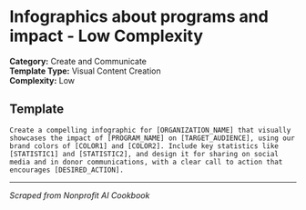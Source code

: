# Infographics about programs and impact - Low Complexity

**Category:** Create and Communicate  
**Template Type:** Visual Content Creation  
**Complexity:** Low

## Template

```
Create a compelling infographic for [ORGANIZATION_NAME] that visually showcases the impact of [PROGRAM_NAME] on [TARGET_AUDIENCE], using our brand colors of [COLOR1] and [COLOR2]. Include key statistics like [STATISTIC1] and [STATISTIC2], and design it for sharing on social media and in donor communications, with a clear call to action that encourages [DESIRED_ACTION].
```

---
*Scraped from Nonprofit AI Cookbook*
